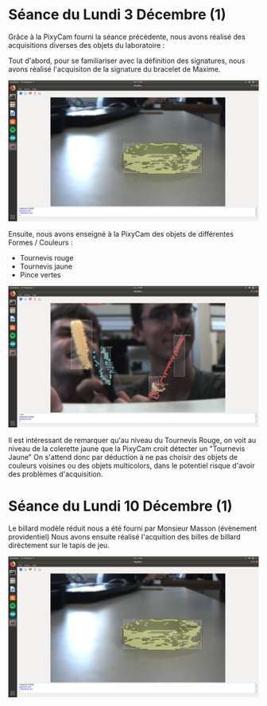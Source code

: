 # Séance du Lundi 3 Décembre (1)
Grâce à la PixyCam fourni la séance précédente, nous avons réalisé des acquisitions diverses des objets du laboratoire :

Tout d'abord, pour se familiariser avec la définition des signatures, nous avons réalisé l'acquisiton de la signature du bracelet de Maxime.


![PHOTO](https://github.com/AntoineFacq/Billarduino/blob/master/rapports/images/Screenshot%20from%202018-12-03%2015-50-08.png)

Ensuite, nous avons enseigné à la PixyCam des objets de différentes Formes / Couleurs :
- Tournevis rouge
- Tournevis jaune
- Pince vertes

![Screenshot](https://github.com/AntoineFacq/Billarduino/blob/master/rapports/images/Screenshot%20from%202018-12-03%2016-09-49.png)

Il est intéressant de remarquer qu'au niveau du Tournevis Rouge, on voit au niveau de la colerette jaune que la PixyCam croit détecter un "Tournevis Jaune"
On s'attend donc par déduction à ne pas choisir des objets de couleurs voisines ou des objets multicolors, dans le potentiel risque d'avoir des problèmes d'acquisition.

# Séance du Lundi 10 Décembre (1)
Le billard modèle réduit nous a été fourni par Monsieur Masson (évènement providentiel)
Nous avons ensuite réalisé l'acquition des billes de billard dirèctement sur le tapis de jeu.



![PHOTO](https://github.com/AntoineFacq/Billarduino/blob/master/rapports/images/Screenshot%20from%202018-12-03%2015-50-08.png)

